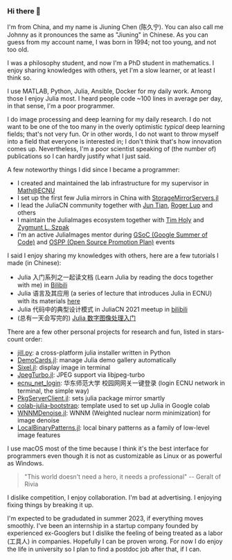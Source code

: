 ### Hi there 👋

I'm from China, and my name is Jiuning Chen (陈久宁). You can also call me Johnny as it pronounces
the same as "Jiuning" in Chinese. As you can guess from my account name, I was born in 1994; not
too young, and not too old.

I was a philosophy student, and now I'm a PhD student in mathematics. I enjoy sharing knowledges
with others, yet I'm a slow learner, or at least I think so.

I use MATLAB, Python, Julia, Ansible, Docker for my daily work. Among those I enjoy Julia most. I
heard people code ~100 lines in average per day, in that sense, I'm a poor programmer.

I do image processing and deep learning for my daily research. I do not want to be one of the too
many in the overly optimistic _typical_ deep learning fields; that's not very fun. Or in other
words, I do not want to throw myself into a field that everyone is interested in; I don't think
that's how innovation comes up. Nevertheless, I'm a poor scientist speaking of (the number of)
publications so I can hardly justify what I just said.

A few noteworthy things I did since I became a programmer:

- I created and maintained the lab infrastructure for my supervisor in [Math@ECNU]
- I set up the first few Julia mirrors in China with [StorageMirrorServers.jl]
- I lead the JuliaCN community together with [Jun Tian], [Roger Luo] and others
- I maintain the JuliaImages ecosystem together with [Tim Holy] and [Zygmunt L. Szpak]
- I'm an active JuliaImages mentor during [GSoC (Google Summer of Code)][GSoC] and [OSPP (Open
  Source Promotion Plan)][OSPP] events

I said I enjoy sharing my knowledges with others, here are a few tutorials I made (in Chinese):

- Julia 入门系列之一起读文档 (Learn Julia by reading the docs together with me) in [Bilibili][一起读文档]
- Julia 语言及其应用 (a series of lecture that introduces Julia in ECNU) with its materials [here][Julia 语言及其应用]
- Julia 代码中的典型设计模式 in JuliaCN 2021 meetup in [bilibili][Julia 代码中的典型设计模式]
- (总有一天会写完的) [Julia 数字图像处理入门][Image-Processing-in-Julia]

There are a few other personal projects for research and fun, listed in stars-count order:

- [jill.py]: a cross-platform julia installer written in Python
- [DemoCards.jl]: manage Julia demo gallery automatically
- [Sixel.jl]: display image in terminal
- [JpegTurbo.jl]: JPEG support via libjpeg-turbo
- [ecnu_net_login]: 华东师范大学 校园网网关一键登录 (login ECNU network in terminal, the simple way)
- [PkgServerClient.jl]: sets julia package mirror smartly
- [colab-julia-bootstrap]: template used to set up Julia in Google colab
- [WNNMDenoise.jl]: WNNM (Weighted nuclear norm minimization) for image denoise
- [LocalBinaryPatterns.jl]: local binary patterns as a family of low-level image features

I use macOS most of the time because I think it's the best interface for programmers even though it
is not as customizable as Linux or as powerful as Windows.

> "This world doesn't need a hero, it needs a professional" -- Geralt of Rivia

I dislike competition, I enjoy collaboration. I'm bad at advertising. I enjoying fixing things by
breaking it up.

I'm expected to be gradudated in summer 2023, if everything moves smoothly. I've been an internship
in a startup company founded by experienced ex-Googlers but I dislike the feeling of being treated
as a labor (工具人) in companies. Hopefully I can be proven wrong. For now I do enjoy the life in
university so I plan to find a postdoc job after that, if I can.

<!-- video links -->
[一起读文档]: https://space.bilibili.com/356692611/channel/seriesdetail?sid=501523
[Julia 语言及其应用]: https://github.com/johnnychen94/Julia_and_its_applications
[Julia 代码中的典型设计模式]: https://www.bilibili.com/video/BV1vY411W7Dw?p=11

<!-- People and homepages -->
[Jun Tian]: https://github.com/findmyway
[Roger Luo]: https://github.com/Roger-luo
[Tim Holy]: https://github.com/timholy
[Zygmunt L. Szpak]: https://github.com/zygmuntszpak
[Math@ECNU]: http://math.ecnu.edu.cn/
[GSoC]: https://summerofcode.withgoogle.com/
[OSPP]: https://summer.iscas.ac.cn/

<!-- Repos -->
[BlockMatching.jl]: https://github.com/johnnychen94/BlockMatching.jl
[colab-julia-bootstrap]: https://github.com/johnnychen94/colab-julia-bootstrap
[DemoCards.jl]: https://github.com/johnnychen94/DemoCards.jl
[ecnu_net_login]: https://github.com/johnnychen94/ecnu-net-login
[Image-Processing-in-Julia]: https://github.com/johnnychen94/Image-Processing-in-Julia
[jill.py]: https://github.com/johnnychen94/jill.py
[JpegTurbo.jl]: https://github.com/johnnychen94/JpegTurbo.jl
[libjpeg-turbo]: https://libjpeg-turbo.org/
[LocalBinaryPatterns.jl]: https://github.com/johnnychen94/LocalBinaryPatterns.jl
[PkgServerClient.jl]: https://github.com/johnnychen94/PkgServerClient.jl
[Sixel.jl]: https://github.com/johnnychen94/Sixel.jl
[StorageMirrorServers.jl]: https://github.com/johnnychen94/StorageMirrorServer.jl
[WNNMDenoise.jl]: https://github.com/johnnychen94/WNNMDenoise.jl
